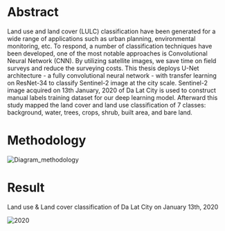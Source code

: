 # Abstract

Land use and land cover (LULC) classification have been generated for a wide range of applications such as urban planning, environmental monitoring, etc. To respond, a number of classification techniques have been developed, one of the most notable approaches is Convolutional Neural Network (CNN). By utilizing satellite images, we save time on field surveys and reduce the surveying costs. This thesis deploys U-Net architecture - a fully convolutional neural network - with transfer learning on ResNet-34 to classify Sentinel-2 image at the city scale. Sentinel-2 image acquired on 13th January, 2020 of Da Lat City is used to construct manual labels training dataset for our deep learning model. Afterward this study mapped the land cover and land use classification of 7 classes: background, water, trees, crops, shrub, built area, and bare land.

# Methodology

![Diagram_methodology](https://github.com/ToTheHien/Sentinel-2-Land-use-and-Land-cover-Classification-using-U-Net/blob/main/images/Diagram_methodology.PNG)

# Result

Land use & Land cover classification of Da Lat City on January 13th, 2020

![2020](https://github.com/ToTheHien/Sentinel-2-Land-use-and-Land-cover-Classification-using-U-Net/blob/main/images/2020.PNG)



